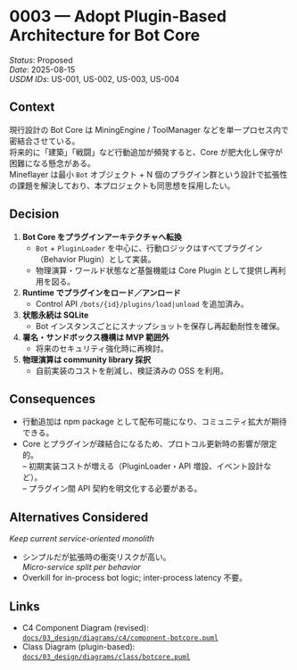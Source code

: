 # 0003 — Adopt Plugin-Based Architecture for Bot Core

*Status*: Proposed  
*Date*: 2025-08-15  
*USDM IDs*: US-001, US-002, US-003, US-004  

## Context  
現行設計の Bot Core は MiningEngine / ToolManager などを単一プロセス内で密結合させている。  
将来的に「建築」「戦闘」など行動追加が頻発すると、Core が肥大化し保守が困難になる懸念がある。  
Mineflayer は最小 `Bot` オブジェクト + N 個のプラグイン群という設計で拡張性の課題を解決しており、本プロジェクトも同思想を採用したい。

## Decision  
1. **Bot Core をプラグインアーキテクチャへ転換**  
   - `Bot` + `PluginLoader` を中心に、行動ロジックはすべてプラグイン（Behavior Plugin）として実装。  
   - 物理演算・ワールド状態など基盤機能は Core Plugin として提供し再利用を図る。  
2. **Runtime でプラグインをロード／アンロード**  
   - Control API `/bots/{id}/plugins/load|unload` を追加済み。  
3. **状態永続は SQLite**  
   - Bot インスタンスごとにスナップショットを保存し再起動耐性を確保。  
4. **署名・サンドボックス機構は MVP 範囲外**  
   - 将来のセキュリティ強化時に再検討。  
5. **物理演算は community library 採択**  
   - 自前実装のコストを削減し、検証済みの OSS を利用。

## Consequences  
+ 行動追加は npm package として配布可能になり、コミュニティ拡大が期待できる。  
+ Core とプラグインが疎結合になるため、プロトコル更新時の影響が限定的。  
– 初期実装コストが増える（PluginLoader・API 増設、イベント設計など）。  
– プラグイン間 API 契約を明文化する必要がある。

## Alternatives Considered  
*Keep current service-oriented monolith*  
- シンプルだが拡張時の衝突リスクが高い。  
*Micro-service split per behavior*  
- Overkill for in-process bot logic; inter-process latency 不要。  

## Links  
- C4 Component Diagram (revised): [`docs/03_design/diagrams/c4/component-botcore.puml`](docs/03_design/diagrams/c4/component-botcore.puml:1)  
- Class Diagram (plugin-based): [`docs/03_design/diagrams/class/botcore.puml`](docs/03_design/diagrams/class/botcore.puml:1)  